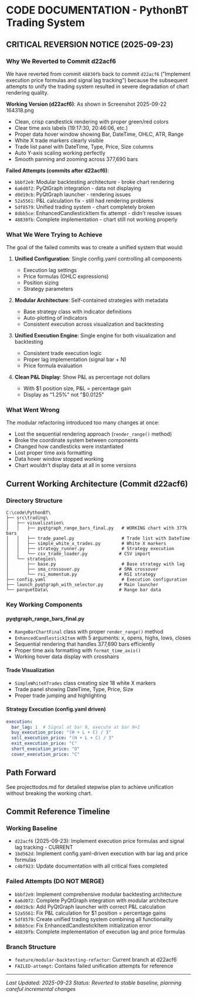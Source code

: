 # CODE DOCUMENTATION - PythonBT Trading System

## CRITICAL REVERSION NOTICE (2025-09-23)

### Why We Reverted to Commit d22acf6

We have reverted from commit `48830fb` back to commit `d22acf6` ("Implement execution price formulas and signal lag tracking") because the subsequent attempts to unify the trading system resulted in severe degradation of chart rendering quality.

**Working Version (d22acf6)**: As shown in Screenshot 2025-09-22 164318.png
- Clean, crisp candlestick rendering with proper green/red colors
- Clear time axis labels (19:17:30, 20:46:06, etc.)
- Proper data hover window showing Bar, DateTime, OHLC, ATR, Range
- White X trade markers clearly visible
- Trade list panel with DateTime, Type, Price, Size columns
- Auto Y-axis scaling working perfectly
- Smooth panning and zooming across 377,690 bars

**Failed Attempts (commits after d22acf6)**:
- `bbbf2e9`: Modular backtesting architecture - broke chart rendering
- `6a6d072`: PyQtGraph integration - data not displaying
- `d0d19cb`: PyQtGraph launcher - rendering issues
- `52a5561`: P&L calculation fix - still had rendering problems
- `5df8579`: Unified trading system - chart completely broken
- `8dbb5ce`: EnhancedCandlestickItem fix attempt - didn't resolve issues
- `48830fb`: Complete implementation - chart still not working properly

### What We Were Trying to Achieve

The goal of the failed commits was to create a unified system that would:

1. **Unified Configuration**: Single config.yaml controlling all components
   - Execution lag settings
   - Price formulas (OHLC expressions)
   - Position sizing
   - Strategy parameters

2. **Modular Architecture**: Self-contained strategies with metadata
   - Base strategy class with indicator definitions
   - Auto-plotting of indicators
   - Consistent execution across visualization and backtesting

3. **Unified Execution Engine**: Single engine for both visualization and backtesting
   - Consistent trade execution logic
   - Proper lag implementation (signal bar + N)
   - Price formula evaluation

4. **Clean P&L Display**: Show P&L as percentage not dollars
   - With $1 position size, P&L = percentage gain
   - Display as "1.25%" not "$0.0125"

### What Went Wrong

The modular refactoring introduced too many changes at once:
- Lost the sequential rendering approach (`render_range()` method)
- Broke the coordinate system between components
- Changed how candlesticks were instantiated
- Lost proper time axis formatting
- Data hover window stopped working
- Chart wouldn't display data at all in some versions

## Current Working Architecture (Commit d22acf6)

### Directory Structure
```
C:\code\PythonBT\
├── src\trading\
│   ├── visualization\
│   │   ├── pyqtgraph_range_bars_final.py   # WORKING chart with 377k bars
│   │   ├── trade_panel.py                  # Trade list with DateTime
│   │   ├── simple_white_x_trades.py        # White X markers
│   │   ├── strategy_runner.py              # Strategy execution
│   │   └── csv_trade_loader.py            # CSV import
│   └── strategies\
│       ├── base.py                         # Base strategy with lag
│       ├── sma_crossover.py               # SMA crossover
│       └── rsi_momentum.py                # RSI strategy
├── config.yaml                             # Execution configuration
├── launch_pyqtgraph_with_selector.py      # Main launcher
└── parquetData\                           # Range bar data
```

### Key Working Components

#### pyqtgraph_range_bars_final.py
- `RangeBarChartFinal` class with proper `render_range()` method
- `EnhancedCandlestickItem` with 5 arguments: x, opens, highs, lows, closes
- Sequential rendering that handles 377,690 bars efficiently
- Proper time axis formatting with `format_time_axis()`
- Working hover data display with crosshairs

#### Trade Visualization
- `SimpleWhiteXTrades` class creating size 18 white X markers
- Trade panel showing DateTime, Type, Price, Size
- Proper trade jumping and highlighting

#### Strategy Execution (config.yaml driven)
```yaml
execution:
  bar_lag: 1  # Signal at bar N, execute at bar N+1
  buy_execution_price: "(H + L + C) / 3"
  sell_execution_price: "(H + L + C) / 3"
  exit_execution_price: "C"
  short_execution_price: "O"
  cover_execution_price: "C"
```

## Path Forward

See projecttodos.md for detailed stepwise plan to achieve unification without breaking the working chart.

## Commit Reference Timeline

### Working Baseline
- `d22acf6` (2025-09-23): Implement execution price formulas and signal lag tracking - CURRENT
- `1bd562d`: Implement config.yaml-driven execution with bar lag and price formulas
- `c4bf923`: Update documentation with all critical fixes completed

### Failed Attempts (DO NOT MERGE)
- `bbbf2e9`: Implement comprehensive modular backtesting architecture
- `6a6d072`: Complete PyQtGraph integration with modular architecture
- `d0d19cb`: Add PyQtGraph launcher with correct P&L calculation
- `52a5561`: Fix P&L calculation for $1 position = percentage gains
- `5df8579`: Create unified trading system combining all functionality
- `8dbb5ce`: Fix EnhancedCandlestickItem initialization error
- `48830fb`: Complete implementation of execution lag and price formulas

### Branch Structure
- `feature/modular-backtesting-refactor`: Current branch at d22acf6
- `FAILED-attempt`: Contains failed unification attempts for reference

---
*Last Updated: 2025-09-23*
*Status: Reverted to stable baseline, planning careful incremental changes*